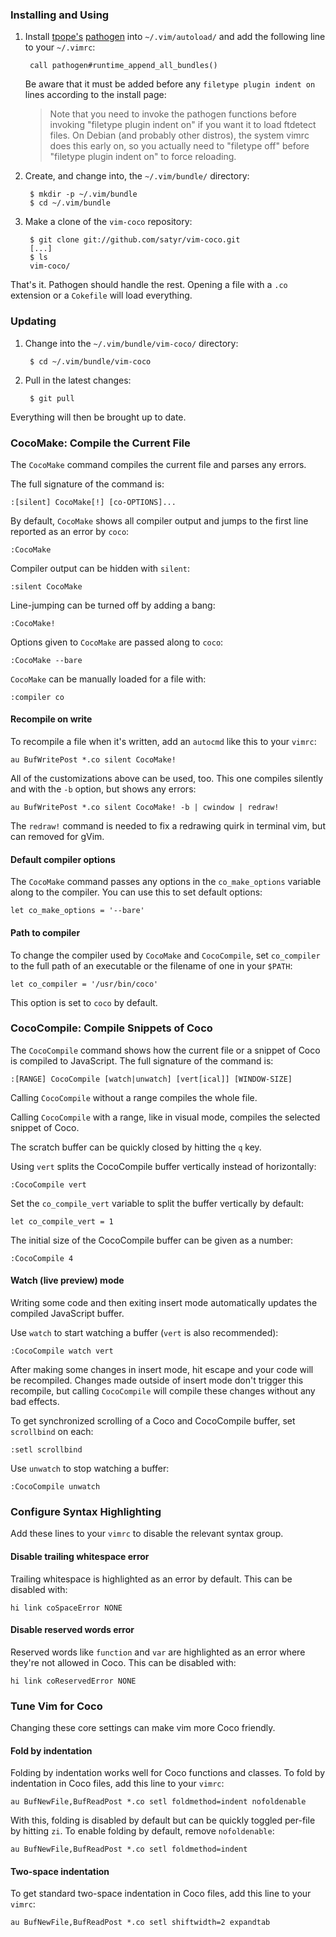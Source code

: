 ### Installing and Using

1. Install [tpope's][tpope] [pathogen] into `~/.vim/autoload/` and add the
   following line to your `~/.vimrc`:

        call pathogen#runtime_append_all_bundles()

     Be aware that it must be added before any `filetype plugin indent on`
     lines according to the install page:

     > Note that you need to invoke the pathogen functions before invoking
     > "filetype plugin indent on" if you want it to load ftdetect files. On
     > Debian (and probably other distros), the system vimrc does this early on,
     > so you actually need to "filetype off" before "filetype plugin indent on"
     > to force reloading.

[pathogen]: http://www.vim.org/scripts/script.php?script_id=2332
[tpope]: http://github.com/tpope/vim-pathogen

2. Create, and change into, the `~/.vim/bundle/` directory:

        $ mkdir -p ~/.vim/bundle
        $ cd ~/.vim/bundle

3. Make a clone of the `vim-coco` repository:

        $ git clone git://github.com/satyr/vim-coco.git
        [...]
        $ ls
        vim-coco/

That's it. Pathogen should handle the rest. Opening a file with a `.co`
extension or a `Cokefile` will load everything.

### Updating

1. Change into the `~/.vim/bundle/vim-coco/` directory:

        $ cd ~/.vim/bundle/vim-coco

2. Pull in the latest changes:

        $ git pull

Everything will then be brought up to date.

### CocoMake: Compile the Current File

The `CocoMake` command compiles the current file and parses any errors.

The full signature of the command is:

    :[silent] CocoMake[!] [co-OPTIONS]...

By default, `CocoMake` shows all compiler output and jumps to the first line
reported as an error by `coco`:

    :CocoMake

Compiler output can be hidden with `silent`:

    :silent CocoMake

Line-jumping can be turned off by adding a bang:

    :CocoMake!

Options given to `CocoMake` are passed along to `coco`:

    :CocoMake --bare

`CocoMake` can be manually loaded for a file with:

    :compiler co

#### Recompile on write

To recompile a file when it's written, add an `autocmd` like this to your
`vimrc`:

    au BufWritePost *.co silent CocoMake!

All of the customizations above can be used, too. This one compiles silently
and with the `-b` option, but shows any errors:

    au BufWritePost *.co silent CocoMake! -b | cwindow | redraw!

The `redraw!` command is needed to fix a redrawing quirk in terminal vim, but
can removed for gVim.

#### Default compiler options

The `CocoMake` command passes any options in the `co_make_options`
variable along to the compiler. You can use this to set default options:

    let co_make_options = '--bare'

#### Path to compiler

To change the compiler used by `CocoMake` and `CocoCompile`, set
`co_compiler` to the full path of an executable or the filename of one
in your `$PATH`:

    let co_compiler = '/usr/bin/coco'

This option is set to `coco` by default.

### CocoCompile: Compile Snippets of Coco

The `CocoCompile` command shows how the current file or a snippet of
Coco is compiled to JavaScript. The full signature of the command is:

    :[RANGE] CocoCompile [watch|unwatch] [vert[ical]] [WINDOW-SIZE]

Calling `CocoCompile` without a range compiles the whole file.

Calling `CocoCompile` with a range, like in visual mode, compiles the selected
snippet of Coco.

The scratch buffer can be quickly closed by hitting the `q` key.

Using `vert` splits the CocoCompile buffer vertically instead of horizontally:

    :CocoCompile vert

Set the `co_compile_vert` variable to split the buffer vertically by
default:

    let co_compile_vert = 1

The initial size of the CocoCompile buffer can be given as a number:

    :CocoCompile 4

#### Watch (live preview) mode

Writing some code and then exiting insert mode automatically updates the
compiled JavaScript buffer.

Use `watch` to start watching a buffer (`vert` is also recommended):

    :CocoCompile watch vert

After making some changes in insert mode, hit escape and your code will
be recompiled. Changes made outside of insert mode don't trigger this recompile,
but calling `CocoCompile` will compile these changes without any bad effects.

To get synchronized scrolling of a Coco and CocoCompile buffer, set
`scrollbind` on each:

    :setl scrollbind

Use `unwatch` to stop watching a buffer:

    :CocoCompile unwatch

### Configure Syntax Highlighting

Add these lines to your `vimrc` to disable the relevant syntax group.

#### Disable trailing whitespace error

Trailing whitespace is highlighted as an error by default. This can be disabled
with:

    hi link coSpaceError NONE

#### Disable reserved words error

Reserved words like `function` and `var` are highlighted as an error where
they're not allowed in Coco. This can be disabled with:

    hi link coReservedError NONE

### Tune Vim for Coco

Changing these core settings can make vim more Coco friendly.

#### Fold by indentation

Folding by indentation works well for Coco functions and classes.
To fold by indentation in Coco files, add this line to your `vimrc`:

    au BufNewFile,BufReadPost *.co setl foldmethod=indent nofoldenable

With this, folding is disabled by default but can be quickly toggled per-file
by hitting `zi`. To enable folding by default, remove `nofoldenable`:

    au BufNewFile,BufReadPost *.co setl foldmethod=indent

#### Two-space indentation

To get standard two-space indentation in Coco files, add this line to
your `vimrc`:

    au BufNewFile,BufReadPost *.co setl shiftwidth=2 expandtab
